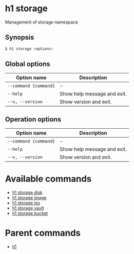 
# h1 storage

Management of storage namespace

## Synopsis

```bash
$ h1 storage <options>
```

## Global options

| Option name               | Description                 |
| ------------------------- | --------------------------- |
| ```--command {command}``` | -                           |
| ```--help```              | Show help message and exit. |
| ```--v, --version```      | Show version and exit.      |

## Operation options

| Option name               | Description                 |
| ------------------------- | --------------------------- |
| ```--command {command}``` | -                           |
| ```--help```              | Show help message and exit. |
| ```--v, --version```      | Show version and exit.      |

# Available commands

* [h1 storage disk](./disk/README.md)
* [h1 storage image](./image/README.md)
* [h1 storage iso](./iso/README.md)
* [h1 storage vault](./vault/README.md)
* [h1 storage bucket](./bucket/README.md)

# Parent commands

* [h1](./../README.md)
